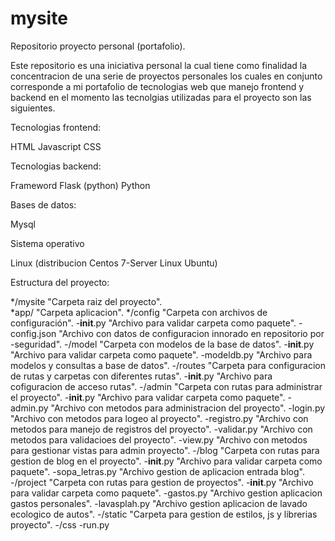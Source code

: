# mysite

Repositorio proyecto personal (portafolio).

Este repositorio es una iniciativa personal la cual tiene como finalidad la concentracion de una serie de proyectos personales los cuales en conjunto corresponde a mi portafolio de tecnologias web que manejo  frontend y backend en el momento las tecnolgias utilizadas para el proyecto son las siguientes.

Tecnologias frontend:

HTML
Javascript
CSS

Tecnologias backend:

Frameword Flask (python)
Python

Bases de datos:

Mysql

Sistema operativo 

Linux (distribucion Centos 7-Server Linux Ubuntu)

Estructura del proyecto:

*/mysite  "Carpeta raiz del proyecto".  
    *app/                         "Carpeta aplicacion". 
        */config                  "Carpeta con archivos de configuración".
            -__init__.py          "Archivo para validar carpeta como paquete".
            -config.json          "Archivo con datos de configuracion innorado en repositorio por -seguridad".
        -/model                   "Carpeta con modelos de la base de datos".
            -__init__.py          "Archivo para validar carpeta como paquete".
            -modeldb.py           "Archivo para modelos y consultas a base de datos".
        -/routes                  "Carpeta para configuracion de rutas y carpetas con diferentes rutas".
            -__init__.py          "Archivo para cofiguracion de acceso rutas".
            -/admin               "Carpeta con rutas para administrar el proyecto".
                -__init__.py     "Archivo para validar carpeta como paquete".
                -admin.py        "Archivo con metodos para administracion del proyecto".
                -login.py        "Archivo con metodos para logeo al proyecto".
                -registro.py     "Archivo con metodos para manejo de registros del proyecto".
                -validar.py      "Archivo con metodos para validacioes del proyecto".
                -view.py         "Archivo con metodos para gestionar vistas para admin proyecto".
            -/blog               "Carpeta con rutas para gestion de blog en el proyecto".
                -__init__.py     "Archivo para validar carpeta como paquete".
                -sopa_letras.py  "Archivo gestion de aplicacion entrada blog".
            -/project             "Carpeta con rutas para gestion de proyectos".
                -__init__.py      "Archivo para validar carpeta como paquete".
                -gastos.py        "Archivo gestion aplicacion gastos personales".
                -lavasplah.py     "Archivo gestion aplicacion de lavado ecologico de autos".
        -/static                  "Carpeta para gestion de estilos, js y librerias proyecto".
        -/css
    -run.py 
